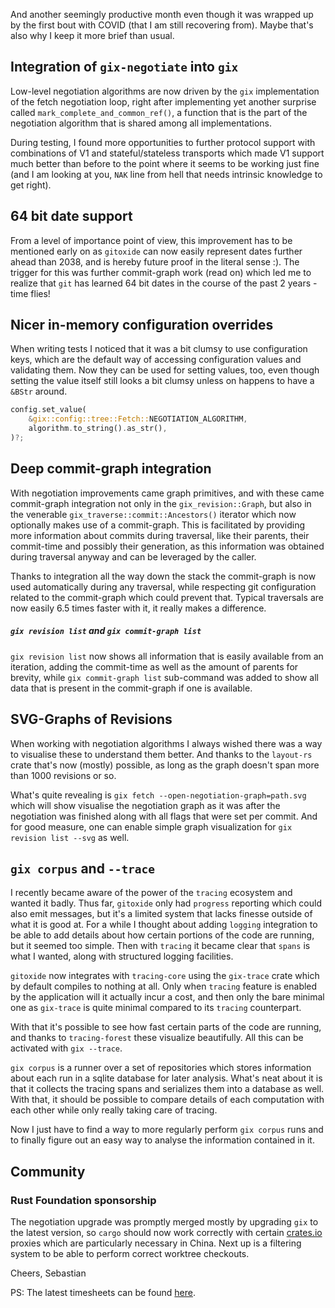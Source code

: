 And another seemingly productive month even though it was wrapped up by the first bout with COVID (that I am still recovering from). Maybe that's also why I keep it more brief than usual.

## Integration of `gix-negotiate` into `gix`

Low-level negotiation algorithms are now driven by the `gix` implementation of the fetch negotiation loop, right after implementing yet another surprise called `mark_complete_and_common_ref()`, a function that is the part of the negotiation algorithm that is shared among all implementations.

During testing, I found more opportunities to further protocol support with combinations of V1 and stateful/stateless transports which made V1 support much better than before to the point where it seems to be working just fine (and I am looking at you, `NAK` line from hell that needs intrinsic knowledge to get right).

## 64 bit date support

From a level of importance point of view, this improvement has to be mentioned early on as `gitoxide` can now easily represent dates further ahead than 2038, and is hereby future proof in the literal sense :). The trigger for this was further commit-graph work (read on) which led me to realize that `git` has learned 64 bit dates in the course of the past 2 years - time flies!

## Nicer in-memory configuration overrides

When writing tests I noticed that it was a bit clumsy to use configuration keys, which are the default way of accessing configuration values and validating them.
Now they can be used for setting values, too, even though setting the value itself still looks a bit clumsy unless on happens to have a `&BStr` around.

```Rust
config.set_value(
    &gix::config::tree::Fetch::NEGOTIATION_ALGORITHM,
    algorithm.to_string().as_str(),
)?;
```

## Deep commit-graph integration

With negotiation improvements came graph primitives, and with these came commit-graph integration not only in the `gix_revision::Graph`, but also in the venerable `gix_traverse::commit::Ancestors()` iterator which now optionally makes use of  a commit-graph. This is facilitated by providing more information about commits during traversal, like their parents, their commit-time and possibly their generation, as this information was obtained during traversal anyway and can be leveraged by the caller.

Thanks to integration all the way down the stack the commit-graph is now used automatically during any traversal, while respecting git configuration related to the commit-graph which could prevent that. Typical traversals are now easily 6.5 times faster with it, it really makes a difference.

##### `gix revision list` and `gix commit-graph list`

`gix revision list` now shows all information that is easily available from an iteration, adding the commit-time as well as the amount of parents for brevity, while `gix commit-graph list` sub-command was added to show all data that is present in the commit-graph if one is available.

## SVG-Graphs of Revisions

When working with negotiation algorithms I always wished there was a way to visualise these to understand them better. And thanks to the `layout-rs` crate that's now (mostly) possible, as long as the graph doesn't span more than 1000 revisions or so.

What's quite revealing is `gix fetch --open-negotiation-graph=path.svg` which will show visualise the negotiation graph as it was after the negotiation was finished along with all flags that were set per commit.
And for good measure, one can enable simple graph visualization for `gix revision list --svg` as well.

## `gix corpus` and `--trace`

I recently became aware of the power of the `tracing` ecosystem and wanted it badly. Thus far, `gitoxide` only had `progress` reporting which could also emit messages, but it's a limited system that lacks finesse outside of what it is good at. For a while I thought about adding `logging` integration to be able to add details about how certain portions of the code are running, but it seemed too simple. Then with `tracing` it became clear that `spans` is what I wanted, along with structured logging facilities.

`gitoxide` now integrates with `tracing-core` using the `gix-trace` crate which by default compiles to nothing at all. Only when `tracing` feature is enabled by the application will it actually incur a cost, and then only the bare minimal one as `gix-trace` is quite minimal compared to its `tracing` counterpart.

With that it's possible to see how fast certain parts of the code are running, and thanks to `tracing-forest` these visualize beautifully. All this can be activated with `gix --trace`.

`gix corpus` is a runner over a set of repositories which stores information about each run in a sqlite database for later analysis. What's neat about it is that it collects the tracing spans and serializes them into a database as well. With that, it should be possible to compare details of each computation with each other while only really taking care of tracing.

Now I just have to find a way to more regularly perform `gix corpus` runs and to finally figure out an easy way to analyse the information contained in it.

## Community

### Rust Foundation sponsorship

The negotiation upgrade was promptly merged mostly by upgrading `gix` to the latest version, so `cargo` should now work correctly with certain [crates.io](http://crates.io/) proxies which are particularly necessary in China. Next up is a filtering system to be able to perform correct worktree checkouts.


Cheers,
Sebastian

PS: The latest timesheets can be found [here](https://github.com/Byron/byron/blob/main/timesheets/2023.csv).
